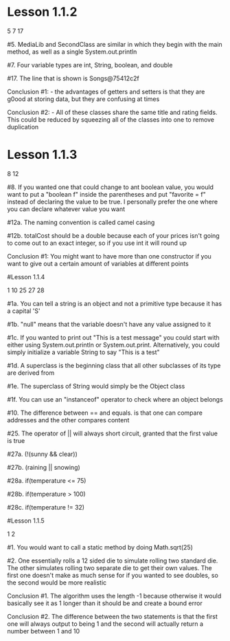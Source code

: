 # Lesson 1.1.2
<p> 5 7 17</p>

<p> #5. MediaLib and SecondClass are similar in which they begin with the main method, as well as a single System.out.println</p>

<p> #7. Four variable types are int, String, boolean, and double</p>

<p> #17. The line that is shown is Songs@75412c2f</p>

<p> Conclusion #1: - the advantages of getters and setters is that they are g0ood at storing data, but they are confusing at times</p>
<p> Conclusion #2: - All of these classes share the same title and rating fields. This could be reduced by squeezing all of the classes into one to remove duplication</p>

# Lesson 1.1.3
<p> 8 12</p>

<p> #8. If you wanted one that could change to ant boolean value, you would want to put a "boolean f" inside the parentheses and put "favorite = f" instead of declaring the value to be true. I personally prefer the one where you can declare whatever value you want</p>

<p> #12a. The naming convention is called camel casing </p>
<p> #12b. totalCost should be a double because each of your prices isn't going to come out to an exact integer, so if you use int it will round up </p>

<p> Conclusion #1: You might want to have more than one constructor if you want to give out a certain amount of variables at different points</p>

#Lesson 1.1.4
<p> 1 10 25 27 28</p>

<p>#1a. You can tell a string is an object and not a primitive type because it has a capital 'S'</p>
<p>#1b. "null" means that the variable doesn't have any value assigned to it</p>
<p>#1c. If you wanted to print out "This is a test message" you could start with either using System.out.println or System.out.print. Alternatively, you could simply initialize a variable String to say "This is a test"</p>
<p>#1d. A superclass is the beginning class that all other subclasses of its type are derived from</p>
<p>#1e. The superclass of String would simply be the Object class</p>
<p>#1f. You can use an "instanceof" operator to check where an object belongs</p>

<p>#10. The difference between == and equals. is that one can compare addresses and the other compares content</p>

<p>#25. The operator of || will always short circuit, granted that the first value is true</p>

<p>#27a.  (!(sunny && clear))</p>
<p>#27b.  (raining || snowing)</p>

<p>#28a. if(temperature <= 75)</p>
<p>#28b. if(temperature > 100)</p>
<p>#28c. if(temperature != 32)</p>

#Lesson 1.1.5
<p> 1 2</p>

<p>#1. You would want to call a static method by doing Math.sqrt(25)</p>

<p>#2. One essentially rolls a 12 sided die to simulate rolling two standard die. The other simulates rolling two separate die to get their own values.
 The first one doesn't make as much sense for if you wanted to see doubles, so the second would be more realistic</p>

<p> Conclusion #1. The algorithm uses the length -1 because otherwise it would basically see it as 1 longer than it should be and create a bound error</p>

<p> Conclusion #2. The difference between the two statements is that the first one will always output to being 1 and the second will actually return a number between 1 and 10 </p>